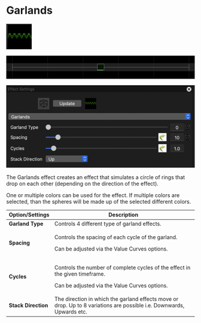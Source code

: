 # Garlands

![Icon](<../../.gitbook/assets/image (186) (1).png>)

![Sequencer Grid](<../../.gitbook/assets/image (515).png>)

![](<../../.gitbook/assets/image (345).png>)

The Garlands effect creates an effect that simulates a circle of rings that drop on each other (depending on the direction of the effect).

One or multiple colors can be used for the effect. If multiple colors are selected, than the spheres will be made up of the selected different colors.

| Option/Settings     | Description                                                                                                                             |
| ------------------- | --------------------------------------------------------------------------------------------------------------------------------------- |
| **Garland Type**    | Controls 4 different type of garland effects.                                                                                           |
| **Spacing**         | <p>Controls the spacing of each cycle of the garland.</p><p>Can be adjusted via the Value Curves options.</p>                           |
| **Cycles**          | <p>Controls the number of complete cycles of the effect in the given timeframe.</p><p>Can be adjusted via the Value Curves options.</p> |
| **Stack Direction** | The direction in which the garland effects move or drop. Up to 8 variations are possible i.e. Downwards, Upwards etc.                   |
